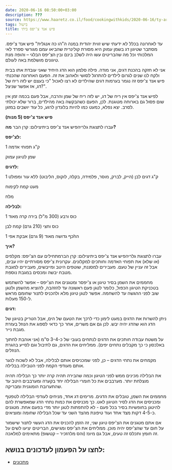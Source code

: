 ```yaml
---
date: 2020-06-16 08:50:00+03:00
description: ???
source: https://www.haaretz.co.il/food/cookingwithkids/2020-06-16/ty-article/0000017f-f8df-d318-afff-fbff62260000
tags: בישול
title: פיש אנד צ'יפס ביתי
---
```


עד לאחרונה בכלל לא ידעתי שיש זווית יהודית במנה ה"הו כה אנגלית" פיש אנד צ'יפס. מסתבר שטיגון דג בשמן עמוק היא מסורת קולינרית שהביאו עמם מגורשי ספרד לאי המלכותי וכל מה שהבריטים עשו היה לשלב בינם ובין הצ'יפס הבלגי – והופה מנת טיגונים מושלמת באה לעולם.

אני לא חזקה בהכנת דגים, אני מודה. פילה סלמון הוא הדג היחיד שאני עובדת אתו בבית ולקח לנו שנים לגרום לילדים להתרגל לסושי ולאהוב את זה. הפעם האחרונה שהכנתי פיש אנד צ'יפס זה נגמר בערמות דגים שהילדים לא רצו לאכול "כי בעצם יש לזה ריח של דג, אז אפשר שניצל?".

לפיש אנד צ'יפס אין ריח של דג, יש לזה ריח של שמן והרבה, אבל פעם בכמה זמן אין שום פסול גם בארוחה מטוגנת. לכן, הפעם כשהבקשה באה מהילדים, ברור שלא יכולתי לסרב. יצא נפלא, כמעט כמו להיות בלונדון לרגע, כל עוד יושבים במזגן.

**פיש אנד צ'יפס (5 מנות)**

 עברו לתצוגת גלריהפיש אנד צ'יפס ביתיצילום: קרן הבר **מה?**

**לצ'יפס:**

1 ק"ג תפוחי אדמה

שמן לטיגון עמוק

**לדגים:**

1 ק"ג דגים לבן (הייק, לברק, מוסר, פלמידה, בקלה, לוקוס, הליבוט) ללא עור ומפולט

מעט קמח לקימוח

מלח

**לבלילה:**

1 כוס ורבע (300 מ"ל) בירה קרה מאוד

כוס וחצי (210 גרם) קמח לבן

1 כף גדושה מאוד (9 גרם) אבקת אפיhה

**איך?**

 עברו לתצוגת גלריהפיש אנד צ'יפס ביתיצילום: קרן הברמתחילים עם הצ'יפס: מקלפים (או שלא) את תפוחי האדמה וחותכים למקלונים. עקרונית צ'יפס מסורתיים יהיו עבים, אבל זה עניין של טעם. מעבירים למסננת, שוטפים היטב ומייבשים, מעבירים למגבת מטבח יבשה ומכסים במגבת נוספת.

מחממים את השמן בסיר טיגון או צ'יפסר ומטגנים את הצ'יפס – אפשר להשתמש בטכניקת הטיגון הכפול, כלומר לטגן פעם ראשונה עד להזהבה, להוציא מהשמן ולטגן שוב לפני ההגשה עד להשחמה. אפשר לטגן טיגון מלא ולהכניס לתנור שחומם מראש ל-150 מעלות.

**דגים:**

ניתן להשרות את הדגים במעט לימון כדי לרכך את הטעם של הים, אבל הטריק בטיגון של הדג הוא שהדג יהיה יבש. לכן גם אם משרים, אחר כך כדאי לספוג את הנוזל בעזרת מגבת נייר.

על משטח עבודה חותכים את הדגים לנתחים בעובי של כ-3-4 ס"מ (אני אוהבת לחתוך באלכסון כי כך מקבלים נתחים יפים). ממליחים את הדגים, גם לתיבול וגם לסייע בהגרת הנוזלים. 

מקמחים את נתחי הדגים – כן, לפני שמכניסים אותם לבלילה, אבל לא לשכוח לנער אותם מעודפי הקמח לפני הטבילה בבלילה.

את הבלילה מכינים ממש לפני הטיגון וכמה שהבירה תהיה קרה יותר כך הבלילה תהיה מוצלחת יותר. מערבבים את כל חומרי הבלילה יחד בקערה ומערבבים היטב עד שהתערובת הומוגנית ומבריקה.

מחממים את השמן, טובלים את הדגים. מרימים דג אחד, מניחים לעודפי הבלילה לטפטף ומכניסים את הדג לסיר הטיגון לאט. כך מכניסים את כמות נתחי הדג שמאפשרת להם להיטגן בחופשיות בסיר בכל פעם - לא להתפתות לטגן יותר מדי בפעם אחת. מטגנים כ-4-5 דקות מצד אחד ועוד טיפונת מהצד השני עד שכל הבלילה שחומה ומוציאים.

אם אתם מטגנים את הצ'יפס טיגון שני, זה הזמן להכניס את הדג העשוי לתנור שישמור על חום עד שהצ'יפס יהיה מוכן. ממליחים את הצ'יפס ומגישים, הבריטים יציעו לשים על זה חומץ ותכלס זה טעים, אבל גם מיונז (והס מלהזכיר – קטשופ) מתאימים למלאכה.

לחצו על הפעמון לעדכונים בנושא:
------------------------------

* [מתכונים](/ty-tag/recipes-0000017f-da28-dea8-a77f-de6a4ba50000)